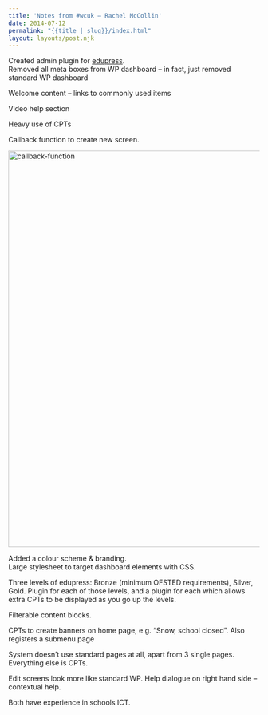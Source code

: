 ```yaml
---
title: 'Notes from #wcuk – Rachel McCollin'
date: 2014-07-12
permalink: "{{title | slug}}/index.html"
layout: layouts/post.njk
---
```

Created admin plugin for [edupress][1].  
Removed all meta boxes from WP dashboard &#8211; in fact, just removed standard WP dashboard

Welcome content &#8211; links to commonly used items

Video help section

Heavy use of CPTs

Callback function to create new screen.

[<img class="aligncenter size-large wp-image-252" src="http://mattrad.uk/wp-content/uploads/2014/07/callback-function-1024x793.jpg" alt="callback-function" width="1024" height="793" srcset="https://mattrad.local/wp-content/uploads/2014/07/callback-function-1024x793.jpg 1024w, https://mattrad.local/wp-content/uploads/2014/07/callback-function-300x232.jpg 300w, https://mattrad.local/wp-content/uploads/2014/07/callback-function.jpg 1429w" sizes="(max-width: 1024px) 100vw, 1024px" />][2]

Added a colour scheme & branding.  
Large stylesheet to target dashboard elements with CSS.

Three levels of edupress: Bronze (minimum OFSTED requirements), Silver, Gold. Plugin for each of those levels, and a plugin for each which allows extra CPTs to be displayed as you go up the levels.

Filterable content blocks.

CPTs to create banners on home page, e.g. &#8220;Snow, school closed&#8221;. Also registers a submenu page

System doesn&#8217;t use standard pages at all, apart from 3 single pages. Everything else is CPTs.

Edit screens look more like standard WP. Help dialogue on right hand side &#8211; contextual help.

Both have experience in schools ICT.

 [1]: http://edupress.co.uk
 [2]: http://mattrad.uk/wp-content/uploads/2014/07/callback-function.jpg
